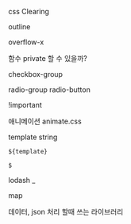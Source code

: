 css Clearing

outline

overflow-x

함수 private 할 수 있을까?


checkbox-group


radio-group
	radio-button


!important


애니메이션 
animate.css



template string

`${template}`


`$`





lodash
_

map

데이터, json 처리 할때 쓰는 라이브러리